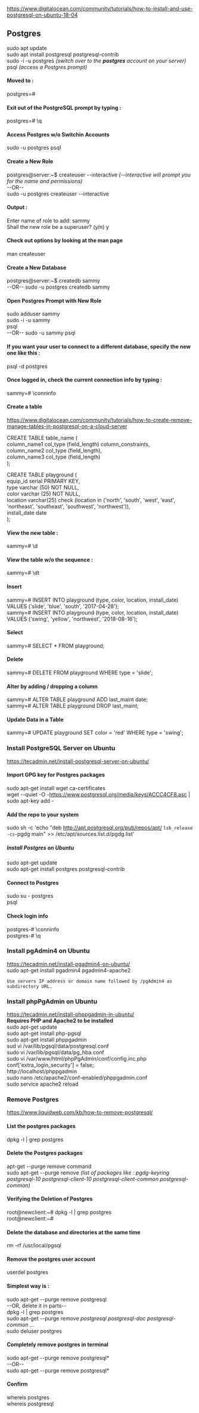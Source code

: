 https://www.digitalocean.com/community/tutorials/how-to-install-and-use-postgresql-on-ubuntu-18-04  
## Postgres 
sudo apt update  
sudo apt install postgresql postgresql-contrib  
sudo -i -u postgres _(switch over to the **postgres** account on your server)_  
psql _(access a Postgres prompt)_  
#### Moved to : 
postgres=#   
#### Exit out of the PostgreSQL prompt by typing :
postgres=# \q  
#### Access Postgres w/o Switchin Accounts
sudo -u postgres psql  

#### Create a New Role
postgres@server:~$ createuser --interactive  _(--interactive will prompt you for the name and permissions)_  
--OR--  
sudo -u postgres createuser --interactive  
#### Output : 
Enter name of role to add: sammy  
Shall the new role be a superuser? (y/n) y  
#### Check out options by looking at the **man** page 
man createuser  

#### Create a New Database 
postgres@server:~$ createdb sammy  
--OR--
sudo -u postgres createdb sammy  

#### Open Postgres Prompt with New Role
sudo adduser sammy  
sudo -i -u sammy  
psql  
--OR-- 
sudo -u sammy psql  

#### If you want your user to connect to a different database, specify the new one like this :
psql -d postgres  
#### Once logged in, check the current connection info by typing : 
sammy=# \conninfo  

#### Create a table 
https://www.digitalocean.com/community/tutorials/how-to-create-remove-manage-tables-in-postgresql-on-a-cloud-server  

CREATE TABLE table_name (  
    column_name1 col_type (field_length) column_constraints,  
    column_name2 col_type (field_length),  
    column_name3 col_type (field_length)  
);  

CREATE TABLE playground (  
    equip_id serial PRIMARY KEY,  
    type varchar (50) NOT NULL,  
    color varchar (25) NOT NULL,  
    location varchar(25) check (location in ('north', 'south', 'west', 'east', 'northeast', 'southeast', 'southwest', 'northwest')),  
    install_date date  
);  

#### View the new table :
sammy=# \d  

#### View the table w/o the sequence :
sammy=# \dt  

#### Insert 
sammy=# INSERT INTO playground (type, color, location, install_date) VALUES ('slide', 'blue', 'south', '2017-04-28');  
sammy=# INSERT INTO playground (type, color, location, install_date) VALUES ('swing', 'yellow', 'northwest', '2018-08-16');  

#### Select 
sammy=# SELECT * FROM playground;  
#### Delete 
sammy=# DELETE FROM playground WHERE type = 'slide';  
#### Alter by adding / dropping a column
sammy=# ALTER TABLE playground ADD last_maint date;   
sammy=# ALTER TABLE playground DROP last_maint;  
#### Update Data in a Table 
sammy=# UPDATE playground SET color = 'red' WHERE type = 'swing';  

### Install PostgreSQL Server on Ubuntu
https://tecadmin.net/install-postgresql-server-on-ubuntu/

#### Import GPG key for Postgres packages
sudo apt-get install wget ca-certificates  
wget --quiet -O -https://www.postgresql.org/media/keys/ACCC4CF8.asc | sudo apt-key add -   
#### Add the repo to your system 
sudo sh -c 'echo "deb http://apt.postgresql.org/pub/repos/apt/ `lsb_release -cs`-pgdg main" >> /etc/apt/sources.list.d/pgdg.list'  

##### Install Postgres on Ubuntu
sudo apt-get update  
sudo apt-get install postgres postgresql-contrib  

#### Connect to Postgres
sudo su - postgres  
psql  

#### Check login info 
postgres-# \conninfo  
postgres-# \q  

### Install pgAdmin4 on Ubuntu
https://tecadmin.net/install-pgadmin4-on-ubuntu/  
sudo apt-get install pgadmin4 pgadmin4-apache2  
```
Use servers IP address or domain name followed by /pgAdmin4 as subdirectory URL.
```

### Install phpPgAdmin on Ubuntu 
https://tecadmin.net/install-phppgadmin-in-ubuntu/  
**Requires PHP and Apache2 to be installed**  
sudo apt-get update  
sudo apt-get install php-pgsql  
sudo apt-get install phppgadmin  
sud vi /var/lib/pgsql/data/postgresql.conf  
sudo vi /var/lib/pgsql/data/pg_hba.conf  
sudo vi /var/www/html/phpPgAdmin/conf/config.inc.php  
conf['extra_login_security'] = false;  
http://localhost/phppgadmin  
sudo nano /etc/apache2/conf-enabled/phppgadmin.conf  
sudo service apache2 reload  

### Remove Postgres
https://www.liquidweb.com/kb/how-to-remove-postgresql/  
#### List the postgres packages 
dpkg -l | grep postgres  
#### Delete the Postgres packages 
apt-get --purge remove command  
sudo apt-get --purge remove _(list of packages like : pgdg-keyring postgresql-10 postgresql-client-10 postgresql-client-common postgresql-common)_  
#### Verifying the Deletion of Postgres
root@newclient:~# dpkg -l | grep postgres  
root@newclient:~#  

#### Delete the database and directories at the same time 
rm -rf /usr/local/pgsql  
#### Remove the postgres user account 
userdel postgres  

#### Simplest way is :
sudo apt-get --purge remove postgresql  
--OR, delete it in parts--  
dpkg -l | grep postgres  
sudo apt-get --purge remove _postgresql postgresql-doc postgresql-common ..._  
sudo deluser postgres  
#### Completely remove postgres in terminal 
sudo apt-get --purge remove postgresql\*  
--OR--  
sudo apt-get --purge remove postgresql*  

#### Confirm 
whereis postgres  
whereis postgresql  
